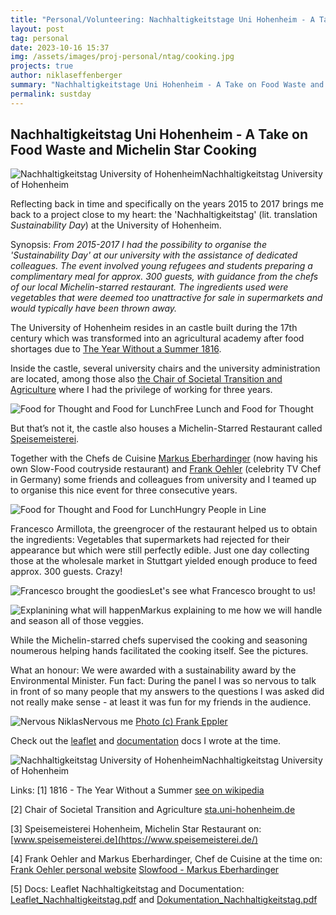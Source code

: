 ```yaml
---
title: "Personal/Volunteering: Nachhaltigkeitstage Uni Hohenheim - A Take on Food Waste and Michelin Star Cooking"
layout: post
tag: personal
date: 2023-10-16 15:37
img: /assets/images/proj-personal/ntag/cooking.jpg
projects: true
author: niklaseffenberger
summary: "Nachhaltigkeitstage Uni Hohenheim - A Take on Food Waste and Michelin Star Cooking"
permalink: sustday
---
```


## Nachhaltigkeitstag Uni Hohenheim - A Take on Food Waste and Michelin Star Cooking


![Nachhaltigkeitstag University of Hohenheim](assets/images/proj-personal/ntag/cooking.jpg)Nachhaltigkeitstag University of Hohenheim



Reflecting back in time and specifically on the years 2015 to 2017 brings me back to a project close to my heart: the 'Nachhaltigkeitstag' (lit. translation *Sustainability Day*) at the University of Hohenheim.


Synopsis: *From 2015-2017 I had the possibility to organise the 'Sustainability Day' at our university with the assistance of dedicated colleagues. The event involved young refugees and students preparing a complimentary meal for approx. 300 guests, with guidance from the chefs of our local Michelin-starred restaurant. The ingredients used were vegetables that were deemed too unattractive for sale in supermarkets and would typically have been thrown away.*


<div class="breaker"></div>

The University of Hohenheim resides in an castle built during the 17th century which was transformed into an agricultural academy after food shortages due to [The Year Without a Summer 1816](https://en.wikipedia.org/wiki/Year_Without_a_Summer).


Inside the castle, several university chairs and the university administration are located, among those also [the Chair of Societal Transition and Agriculture](https://sta.uni-hohenheim.de/en) where I had the privilege of working for three years.


![Food for Thought and Food for Lunch](assets/images/proj-personal/ntag/eating.jpg)Free Lunch and Food for Thought


But that’s not it, the castle also houses a Michelin-Starred Restaurant called [Speisemeisterei](https://www.speisemeisterei.de/).



Together with the Chefs de Cuisine [Markus Eberhardinger](https://www.slowfood.de/was-wir-tun/projekte-aktionen-und-kampagnen/chef-alliance/koeche_in_deutschland/baden-wuerttemberg/markus-eberhardinger ) (now having his own Slow-Food coutryside restaurant) and [Frank Oehler](https://www.frank-oehler.com/) (celebrity TV Chef in Germany) some friends and colleagues from university and I teamed up to organise this nice event for three consecutive years.


![Food for Thought and Food for Lunch](assets/images/proj-personal/ntag/guests.jpg)Hungry People in Line




Francesco Armillota, the greengrocer of the restaurant helped us to obtain the ingredients: Vegetables that supermarkets had rejected for their appearance but which were still perfectly edible. Just one day collecting those at the wholesale market in Stuttgart yielded enough produce to feed approx. 300 guests. Crazy!

![Francesco brought the goodies](assets/images/proj-personal/ntag/overview.jpg)Let's see what Francesco brought to us!

![Explanining what will happen](assets/images/proj-personal/ntag/wtf.jpg)Markus explaining to me how we will handle and season all of those veggies.







While the Michelin-starred chefs supervised the cooking and seasoning noumerous helping hands facilitated the cooking itself. See the pictures.







What an honour: We were awarded with a sustainability award by the Environmental Minister. Fun fact: During the panel I was so nervous to talk in front of so many people that my answers to the questions I was asked did not really make sense - at least it was fun for my friends in the audience.

![Nervous Niklas](assets/images/proj-personal/ntag/nervous.jpg)Nervous me [Photo (c) Frank Eppler](https://www.nachhaltigkeitsstrategie.de/service/mediathek/details?tx_nmediathek%5Brecord%5D=35&cHash=a20c48079ff8dc3b067fdca1fcef6e42)

<div class="breaker"></div>

Check out the [leaflet](assets/images/proj-personal/ntag/Leaflet_Nachhaltigkeitstag.pdf) and [documentation](assets/images/proj-personal/ntag/Dokumentation_Nachhaltigkeitstag.pdf) docs I wrote at the time.

<div class="breaker"></div>

![Nachhaltigkeitstag University of Hohenheim](assets/images/proj-personal/ntag/cooking2.jpg)Nachhaltigkeitstag University of Hohenheim

<div class="breaker"></div>

Links:
[1] 1816 - The Year Without a Summer [see on wikipedia](https://en.wikipedia.org/wiki/Year_Without_a_Summer)

[2] Chair of Societal Transition and Agriculture [sta.uni-hohenheim.de](https://sta.uni-hohenheim.de/en)

[3] Speisemeisterei Hohenheim, Michelin Star Restaurant on: [www.speisemeisterei.de](https://www.speisemeisterei.de/)

[4] Frank Oehler and Markus Eberhardinger, Chef de Cuisine at the time on: [Frank Oehler personal website](https://www.frank-oehler.com/) [Slowfood - Markus Eberhardinger](https://www.slowfood.de/was-wir-tun/projekte-aktionen-und-kampagnen/chef-alliance/koeche_in_deutschland/baden-wuerttemberg/markus-eberhardinger )

[5] Docs: Leaflet Nachhaltigkeitstag and Documentation: [Leaflet_Nachhaltigkeitstag.pdf](assets/images/proj-personal/ntag/Leaflet_Nachhaltigkeitstag.pdf) and [Dokumentation_Nachhaltigkeitstag.pdf](assets/images/proj-personal/ntag/Dokumentation_Nachhaltigkeitstag.pdf)

<div class="breaker"></div>

